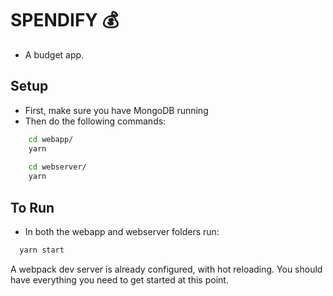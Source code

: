 # SPENDIFY 💰

- A budget app.

## Setup
- First, make sure you have MongoDB running
- Then do the following commands:
```bash 
    cd webapp/
    yarn
    
    cd webserver/
    yarn
```

## To Run
- In both the webapp and webserver folders run:
```bash 
  yarn start
```

A webpack dev server is already configured, with hot reloading.  You should have everything you need to get started at this point.